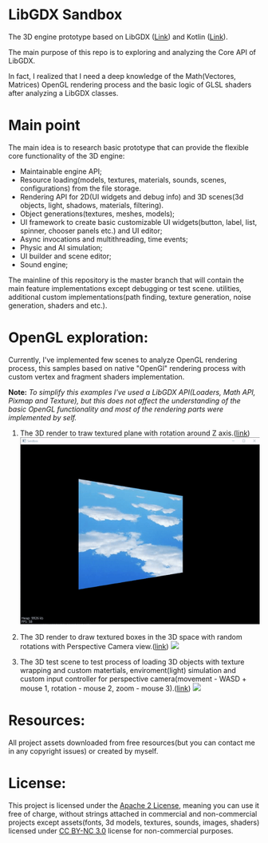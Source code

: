 # LibGDX Sandbox

The 3D engine prototype based on LibGDX ([Link](https://https://libgdx.badlogicgames.com)) and Kotlin ([Link](https://https://kotlinlang.org)).

The main purpose of this repo is to exploring and analyzing the Core API of LibGDX.

In fact, I realized that I need a deep knowledge of the Math(Vectores, Matrices) OpenGL 
rendering process and the basic logic of GLSL shaders after analyzing a LibGDX classes.

# Main point
The main idea is to research basic prototype that can provide the flexible core functionality of the 3D engine:

* Maintainable engine API;
* Resource loading(models, textures, materials, sounds, scenes, configurations) from the file storage.
* Rendering API for 2D(UI widgets and debug info) and 3D scenes(3d objects, light, shadows, materials, filtering).
* Object generations(textures, meshes, models);
* UI framework to create basic customizable UI widgets(button, label, list, spinner, chooser panels etc.) and UI editor;
* Async invocations and multithreading, time events;
* Physic and AI simulation;
* UI builder and scene editor;
* Sound engine;

The mainline of this repository is the master branch that will contain the main feature implementations except debugging or test scene.
utilities, additional custom implementations(path finding, texture generation, noise generation, shaders and etc.).

# OpenGL exploration:
Currently, I've implemented few scenes to analyze OpenGL rendering process, 
this samples based on native "OpenGl" rendering process with custom vertex and fragment shaders implementation.

**Note:**
*To simplify this examples I've used a LibGDX API(Loaders, Math API, Pixmap and Texture), 
but this does not affect the understanding of the basic OpenGL functionality and most of the rendering parts were implemented by self.*

1. The 3D render to traw textured plane with rotation around Z axis.([link](https://github.com/Dmytro-Pashko/GdxSandbox/blob/feature/gltest/core/src/com/dpashko/sandbox/scene/plane3d/Plane3dScene.kt))
![](https://github.com/Dmytro-Pashko/GdxSandbox/raw/master/description/plane_scene.gif)

2. The 3D render to draw textured boxes in the 3D space with random rotations with Perspective Camera view.([link](https://github.com/Dmytro-Pashko/GdxSandbox/blob/feature/gltest/core/src/com/dpashko/sandbox/scene/box3d/Box3dScene.kt))
![](https://github.com/Dmytro-Pashko/GdxSandbox/raw/master/description/box_scene.gif)

3. The 3D test scene to test process of loading 3D objects with texture wrapping and custom matertials, 
enviroment(light) simulation 
and custom input controller for perspective camera(movement - WASD + mouse 1, rotation - mouse 2, zoom - mouse 3).([link](https://github.com/Dmytro-Pashko/GdxSandbox/blob/feature/gltest/core/src/com/dpashko/sandbox/scene/model3d/Model3dScene.kt))
![](https://github.com/Dmytro-Pashko/GdxSandbox/raw/master/description/model_scene.gif)

# Resources:
All project assets downloaded from free resources(but you can contact me in any copyright issues) or created by myself.

# License:
This project is licensed under the [Apache 2 License](http://www.apache.org/licenses/LICENSE-2.0.html), meaning you can use it free of charge, without strings attached in commercial and non-commercial projects except assets(fonts, 3d models, textures, sounds, images, shaders) licensed under [CC BY-NC 3.0](https://creativecommons.org/licenses/by-nc-sa/3.0/) license for non-commercial purposes.
